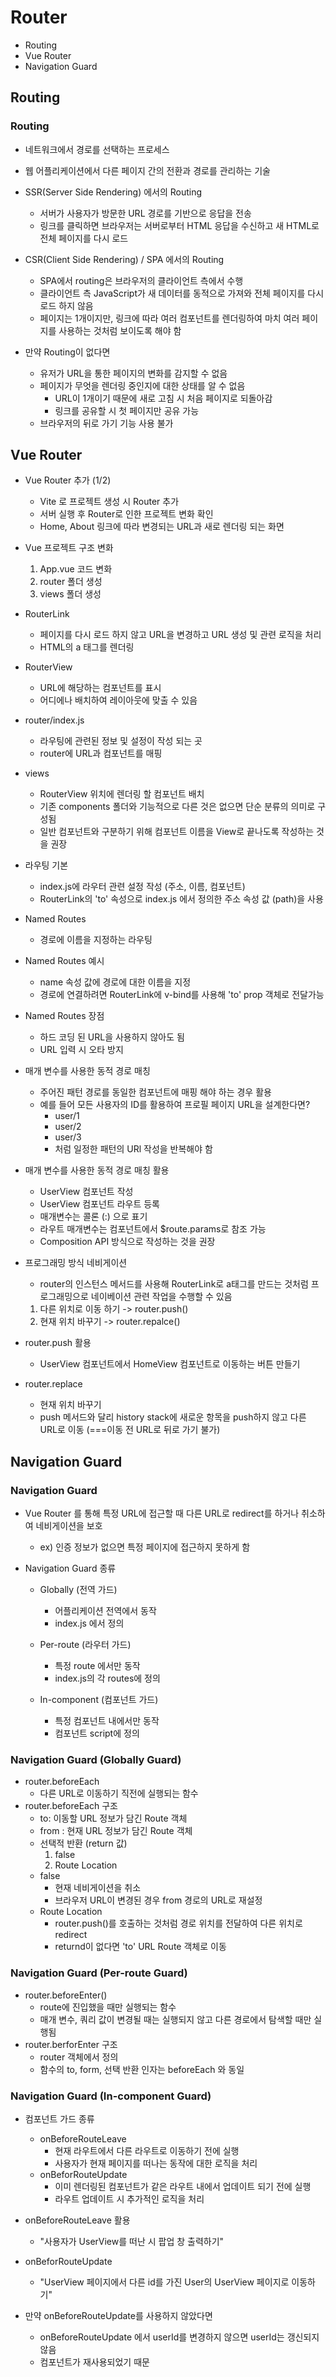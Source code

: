 # Router
- Routing
- Vue Router
- Navigation Guard

## Routing
### Routing
- 네트워크에서 경로를 선택하는 프로세스
- 웹 어플리케이션에서 다른 페이지 간의 전환과 경로를 관리하는 기술

- SSR(Server Side Rendering) 에서의 Routing
    - 서버가 사용자가 방문한 URL 경로를 기반으로 응답을 전송
    - 링크를 클릭하면 브라우저는 서버로부터 HTML 응답을 수신하고 새 HTML로 전체 페이지를 다시 로드

- CSR(Client Side Rendering) / SPA 에서의 Routing
    - SPA에서 routing은 브라우저의 클라이언트 측에서 수행
    - 클라이언트 측 JavaScript가 새 데이터를 동적으로 가져와 전체 페이지를 다시 로드 하지 않음
    - 페이지는 1개이지만, 링크에 따라 여러 컴포넌트를 렌더링하여 마치 여러 페이지를 사용하는 것처럼 보이도록 해야 함

- 만약 Routing이 없다면
    - 유저가 URL을 통한 페이지의 변화를 감지할 수 없음
    - 페이지가 무엇을 렌더링 중인지에 대한 상태를 알 수 없음
        - URL이 1개이기 때문에 새로 고침 시 처음 페이지로 되돌아감
        - 링크를 공유할 시 첫 페이지만 공유 가능
    - 브라우저의 뒤로 가기 기능 사용 불가

## Vue Router
- Vue Router 추가 (1/2)
    - Vite 로 프로젝트 생성 시 Router 추가
    - 서버 실행 후 Router로 인한 프로젝트 변화 확인
    - Home, About 링크에 따라 변경되는 URL과 새로 렌더링 되는 화면

- Vue 프로젝트 구조 변화
    1. App.vue 코드 변화
    2. router 폴더 생성
    3. views 폴더 생성

- RouterLink
    - 페이지를 다시 로드 하지 않고 URL을 변경하고 URL 생성 및 관련 로직을 처리
    - HTML의 a 태그를 렌더링
- RouterView
    - URL에 해당하는 컴포넌트를 표시
    - 어디에나 배치하여 레이아웃에 맞출 수 있음
- router/index.js
    - 라우팅에 관련된 정보 및 설정이 작성 되는 곳
    - router에 URL과 컴포넌트를 매핑
- views
    - RouterView 위치에 렌더링 할 컴포넌트 배치
    - 기존 components 폴더와 기능적으로 다른 것은 없으면 단순 분류의 의미로 구성됨
    - 일반 컴포넌트와 구분하기 위해 컴포넌트 이름을 View로 끝나도록 작성하는 것을 권장
- 라우팅 기본
    - index.js에 라우터 관련 설정 작성 (주소, 이름, 컴포넌트)
    - RouterLink의 'to' 속성으로 index.js 에서 정의한 주소 속성 값 (path)을 사용
- Named Routes
    - 경로에 이름을 지정하는 라우팅
- Named Routes 예시
    - name 속성 값에 경로에 대한 이름을 지정
    - 경로에 연결하려면 RouterLink에 v-bind를 사용해 'to' prop 객체로 전달가능

- Named Routes 장점
    - 하드 코딩 된 URL을 사용하지 않아도 됨
    - URL 입력 시 오타 방지
- 매개 변수를 사용한 동적 경로 매칭
    - 주어진 패턴 경로를 동일한 컴포넌트에 매핑 해야 하는 경우 활용
    - 예를 들어 모든 사용자의 ID를 활용하여 프로필 페이지 URL을 설계한다면?
        - user/1
        - user/2
        - user/3
        - 처럼 일정한 패턴의 URl 작성을 반복해야 함
- 매개 변수를 사용한 동적 경로 매칭 활용
    - UserView 컴포넌트 작성
    - UserView 컴포넌트 라우트 등록
    - 매개변수는 콜론 (:) 으로 표기
    - 라우트 매개변수는 컴포넌트에서 $route.params로 참조 가능
    - Composition API 방식으로 작성하는 것을 권장

- 프로그래밍 방식 네비게이션
    - router의 인스턴스 메서드를 사용해  RouterLink로 a태그를 만드는 것처럼 프로그래밍으로 네이베이션 관련 작업을 수행할 수 있음
    1. 다른 위치로 이동 하기 -> router.push()
    2. 현재 위치 바꾸기 -> router.repalce()

- router.push 활용
    - UserView 컴포넌트에서 HomeView 컴포넌트로 이동하는 버튼 만들기
- router.replace
    - 현재 위치 바꾸기
    - push 메서드와 달리 history stack에 새로운 항목을 push하지 않고 다른 URL로 이동
    (===이동 전 URL로 뒤로 가기 불가)

## Navigation Guard
### Navigation Guard
- Vue Router 를 통해 특정 URL에 접근할 때 다른 URL로 redirect를 하거나 취소하여 네비게이션을 보호
    - ex) 인증 정보가 없으면 특정 페이지에 접근하지 못하게 함

- Navigation Guard 종류
    - Globally (전역 가드)
        - 어플리케이션 전역에서 동작
        - index.js 에서 정의

    - Per-route (라우터 가드)
        - 특정 route 에서만 동작
        - index.js의 각 routes에 정의

    - In-component (컴포넌트 가드)
        - 특정 컴포넌트 내에서만 동작
        - 컴포넌트 script에 정의

### Navigation Guard (Globally Guard)
- router.beforeEach
    - 다른 URL로 이동하기 직전에 실행되는 함수
- router.beforeEach 구조
    - to: 이동할 URL 정보가 담긴 Route 객체
    - from : 현재 URL 정보가 담긴 Route 객체
    - 선택적 반환 (return 값)
        1. false
        2. Route Location
    - false
        - 현재 네비게이션을 취소
        - 브라우저 URL이 변경된 경우 from 경로의 URL로 재설정
    - Route Location
        - router.push()를 호출하는 것처럼 경로 위치를 전달하여 다른 위치로 redirect
        - returnd이 없다면 'to' URL Route 객체로 이동

### Navigation Guard (Per-route Guard)
- router.beforeEnter()
    - route에 진입했을 때만 실행되는 함수
    - 매개 변수, 쿼리 값이 변경될 때는 실행되지 않고 다른 경로에서 탐색할 때만 실행됨
- router.berforEnter 구조
    - router 객체에서 정의
    - 함수의 to, form, 선택 반환 인자는 beforeEach 와 동일

### Navigation Guard (In-component Guard)
- 컴포넌트 가드 종류
    - onBeforeRouteLeave
        - 현재 라우트에서 다른 라우트로 이동하기 전에 실행
        - 사용자가 현재 페이지를 떠나는 동작에 대한 로직을 처리
    - onBeforRouteUpdate
        - 이미 렌더링된 컴포넌트가 같은 라우트 내에서 업데이트 되기 전에 실행
        - 라우트 업데이트 시 추가적인 로직을 처리

- onBeforeRouteLeave 활용
    - "사용자가 UserView를 떠난 시 팝업 창 출력하기"
- onBeforRouteUpdate
    - "UserView 페이지에서 다른 id를 가진 User의 UserView 페이지로 이동하기"

- 만약 onBeforeRouteUpdate를 사용하지 않았다면
    - onBeforeRouteUpdate 에서 userId를 변경하지 않으면 userId는 갱신되지 않음
    - 컴포넌트가 재사용되었기 때문